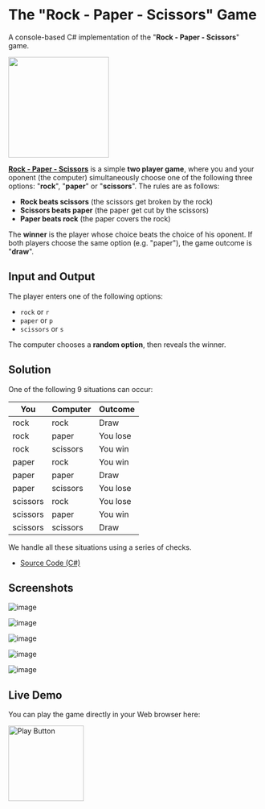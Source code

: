 # The "Rock - Paper - Scissors" Game

A console-based C# implementation of the "**Rock - Paper - Scissors**" game.

<img src="https://user-images.githubusercontent.com/1689586/167414132-7228c697-6806-48a4-81dc-679796135ed0.png" width="200px" />

[**Rock - Paper - Scissors**](https://en.wikipedia.org/wiki/Rock_paper_scissors) is a simple **two player game**, where you and your oponent (the computer) simultaneously choose one of the following three options: "**rock**", "**paper**" or "**scissors**". The rules are as follows:
  - **Rock beats scissors** (the scissors get broken by the rock)
  - **Scissors beats paper** (the paper get cut by the scissors)
  - **Paper beats rock** (the paper covers the rock)

The **winner** is the player whose choice beats the choice of his oponent. If both players choose the same option (e.g. "paper"), the game outcome is "**draw**".

## Input and Output

The player enters one of the following options:
  - `rock` or `r`
  - `paper` or `p`
  - `scissors` or `s`

The computer chooses a **random option**, then reveals the winner.

## Solution

One of the following 9 situations can occur:

| You      | Computer | Outcome  |
| -------- | -------- |--------- |
| rock     | rock     | Draw     |
| rock     | paper    | You lose |
| rock     | scissors | You win  |
| paper    | rock     | You win  |
| paper    | paper    | Draw     |
| paper    | scissors | You lose |
| scissors | rock     | You lose |
| scissors | paper    | You win  |
| scissors | scissors | Draw     |

We handle all these situations using a series of checks.
  - [Source Code (C#)](RockPaperScissorsGame.cs)

## Screenshots

![image](https://user-images.githubusercontent.com/1689586/167416642-2b055cf0-e26f-4c19-98d9-851e071f80dc.png)

![image](https://user-images.githubusercontent.com/1689586/167416225-ea1b623f-3ca5-41eb-8871-54cbb9b7784e.png)

![image](https://user-images.githubusercontent.com/1689586/167416733-3b1c1bac-db50-4b89-9e5d-2d7f778ffc2d.png)

![image](https://user-images.githubusercontent.com/1689586/167416928-e86bcc6a-97c0-41df-8b24-2009509f253c.png)

![image](https://user-images.githubusercontent.com/1689586/167417031-f47473e8-a0cf-4f0b-bc92-18d717a29305.png)

## Live Demo 

You can play the game directly in your Web browser here:

[<img alt="Play Button" width="150px" src="http://clipart-library.com/images/kcKBGL6gi.png" />](https://replit.com/@nakov/Rock-Paper-Scissors-CSharp#RockPaperScissorsGame.cs)

